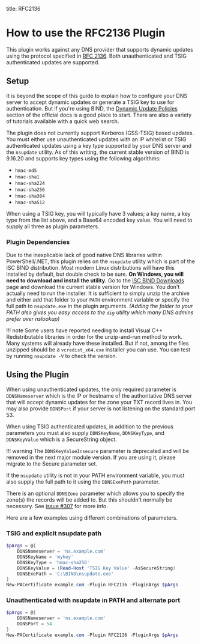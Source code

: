 title: RFC2136

# How to use the RFC2136 Plugin

This plugin works against any DNS provider that supports dynamic updates using the protocol specified in [RFC 2136](https://tools.ietf.org/html/rfc2136). Both unauthenticated and TSIG authenticated updates are supported.

## Setup

It is beyond the scope of this guide to explain how to configure your DNS server to accept dynamic updates or generate a TSIG key to use for authentication. But if you're using BIND, the [Dynamic Update Policies](https://bind9.readthedocs.io/en/latest/reference.html#dynamic-update-policies) section of the official docs is a good place to start. There are also a variety of tutorials available with a quick web search.

The plugin does not currently support Kerberos (GSS-TSIG) based updates. You must either use unauthenticated updates with an IP whitelist or TSIG authenticated updates using a key type supported by your DNS server and the `nsupdate` utility. As of this writing, the current stable version of BIND is 9.16.20 and supports key types using the following algorithms:

- `hmac-md5`
- `hmac-sha1`
- `hmac-sha224`
- `hmac-sha256`
- `hmac-sha384`
- `hmac-sha512`

When using a TSIG key, you will typically have 3 values; a key name, a key type from the list above, and a Base64 encoded key value. You will need to supply all three as plugin parameters.

### Plugin Dependencies

Due to the inexplicable lack of good native DNS libraries within PowerShell/.NET, this plugin relies on the `nsupdate` utility which is part of the ISC BIND distribution. Most modern Linux distributions will have this installed by default, but double check to be sure. **On Windows, you will need to download and install the utility.** Go to the [ISC BIND Downloads](https://www.isc.org/download/) page and download the current stable version for Windows. You don't actually need to run the installer. It is sufficient to simply unzip the archive and either add that folder to your `PATH` environment variable or specify the full path to `nsupdate.exe` in the plugin arguments. *(Adding the folder to your PATH also gives you easy access to the `dig` utility which many DNS admins prefer over nslookup)*

!!! note
    Some users have reported needing to install Visual C++ Redistributable libraries in order for the unzip-and-run method to work. Many systems will already have these installed. But if not, among the files unzipped should be a `vcredist_x64.exe` installer you can use. You can test by running `nsupdate -V` to check the version.

## Using the Plugin

When using unauthenticated updates, the only required parameter is `DDNSNameserver` which is the IP or hostname of the authoritative DNS server that will accept dynamic updates for the zone your TXT record lives in. You may also provide `DDNSPort` if your server is not listening on the standard port 53.

When using TSIG authenticated updates, in addition to the previous parameters you must also supply `DDNSKeyName`, `DDNSKeyType`, and `DDNSKeyValue` which is a SecureString object.

!!! warning
    The `DDNSKeyValueInsecure` parameter is deprecated and will be removed in the next major module version. If you are using it, please migrate to the Secure parameter set.

If the `nsupdate` utility is not in your PATH environment variable, you must also supply the full path to it using the `DDNSExePath` parameter.

There is an optional `DDNSZone` parameter which allows you to specify the zone(s) the records will be added to. But this shouldn't normally be necessary. See [issue #307](https://github.com/rmbolger/Posh-ACME/issues/307) for more info.

Here are a few examples using different combinations of parameters.

### TSIG and explicit nsupdate path

```powershell
$pArgs = @{
    DDNSNameserver = 'ns.example.com'
    DDNSKeyName = 'mykey'
    DDNSKeyType = 'hmac-sha256'
    DDNSKeyValue = (Read-Host 'TSIG Key Value' -AsSecureString)
    DDNSExePath = 'C:\BIND\nsupdate.exe'
}
New-PACertificate example.com -Plugin RFC2136 -PluginArgs $pArgs
```

### Unauthenticated with nsupdate in PATH and alternate port

```powershell
$pArgs = @{
    DDNSNameserver = 'ns.example.com'
    DDNSPort = 54
}
New-PACertificate example.com -Plugin RFC2136 -PluginArgs $pArgs
```
